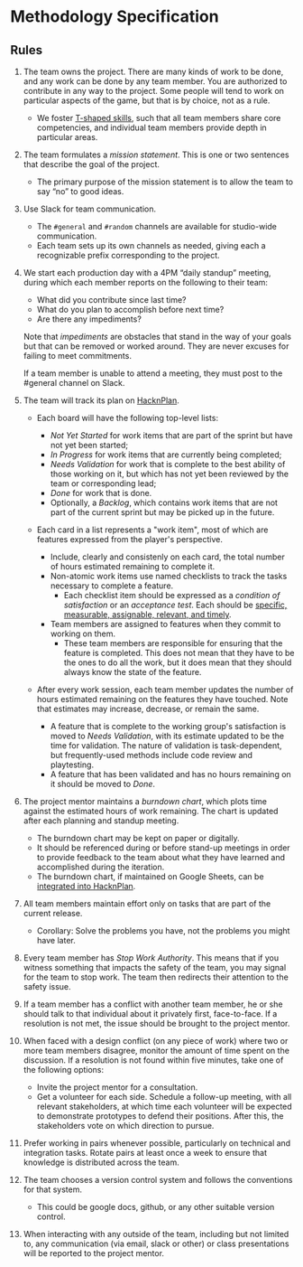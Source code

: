# Methodology Specification

## Rules

1. The team owns the project. There are many kinds of work to be done, and any
   work can be done by any team member. You are authorized to contribute in any
   way to the project. Some people will tend to work on particular aspects of
   the game, but that is by choice, not as a rule.
    - We foster [T-shaped
      skills](https://en.wikipedia.org/wiki/T-shaped_skills), such that all team
      members share core competencies, and individual team members provide depth
      in particular areas.


1. The team formulates a _mission statement_. This is one or two sentences that
   describe the goal of the project.
   - The primary purpose of the mission statement is to allow the team to say
     &ldquo;no&rdquo; to good ideas.


1. Use Slack for team communication.
    - The `#general` and `#random` channels are available for studio-wide communication.
    - Each team sets up its own channels as needed, giving each a recognizable
      prefix corresponding to the project. 


1. We start each production day with a 4PM &ldquo;daily standup&rdquo; meeting,
   during which each member reports on the following to their team:
    - What did you contribute since last time?
    - What do you plan to accomplish before next time?
    - Are there any impediments?

    Note that _impediments_ are obstacles that stand in the way of your goals
    but that can be removed or worked around. They are never excuses for failing
    to meet commitments.

    If a team member is unable to attend a meeting, they must post to the
    #general channel on Slack.


1. The team will track its plan on [HacknPlan](HacknPlan.com).

    - Each board will have the following top-level lists:
        - _Not Yet Started_ for work items that are part of the sprint but have not yet been started;
        - _In Progress_ for work items that are currently being completed;
        - _Needs Validation_ for work that is complete to the best ability of those working on it, but which has not yet been reviewed by the team or corresponding lead;
        - _Done_ for work that is done.
        - Optionally, a _Backlog_, which contains work items that are not part
          of the current sprint but may be picked up in the future.

    - Each card in a list represents a "work item", most of which are features expressed
     from the player's perspective. 
       - Include, clearly and consistenly on each card, the total number of
         hours estimated remaining to complete it.
       - Non-atomic work items use named checklists to track the tasks necessary
         to complete a feature.
         - Each checklist item should be expressed as a _condition of satisfaction_ or
         an _acceptance test_. Each should be [specific, measurable, assignable,
         relevant, and timely](https://en.wikipedia.org/wiki/SMART_criteria).
       - Team members are assigned to features when they commit to working on them.
         - These team members are responsible for ensuring that the feature is
           completed. This does not mean that they have to be the ones to do all
           the work, but it does mean that they should always know the state of
           the feature.

    - After every work session, each team member updates the number of hours
      estimated remaining on the features they have touched. Note that estimates
      may increase, decrease, or remain the same. 
       - A feature that is complete to the working group's satisfaction is moved
         to _Needs Validation_, with its estimate updated to be the time for
         validation. The nature of validation is task-dependent, but
         frequently-used methods include code review and playtesting.
       - A feature that has been validated and has no hours remaining on it
         should be moved to _Done_.

1. The project mentor maintains a _burndown chart_, which plots time against the
   estimated hours of work remaining. The chart is updated after each planning
   and standup meeting. 
   - The burndown chart may be kept on paper or digitally.
   - It should be referenced during or before stand-up meetings in order to
     provide feedback to the team about what they have learned and accomplished
     during the iteration.
   - The burndown chart, if maintained on Google Sheets, can be 
     [integrated into HacknPlan](https://www.youtube.com/watch?v=hfbcO7fxa2g).


1. All team members maintain effort only on tasks that are part of the current
   release.
    - Corollary: Solve the problems you have, not the problems you might have later.


1. Every team member has _Stop Work Authority_. This means that if you witness
   something that impacts the safety of the team, you may signal for the team to
   stop work. The team then redirects their attention to the safety issue.


1. If a team member has a conflict with another team member, he or she should
   talk to that individual about it privately first, face-to-face. If a
   resolution is not met, the issue should be brought to the project mentor.


1. When faced with a design conflict (on any piece of work) where two or
   more team members disagree, monitor the amount of time spent on the
   discussion. If a resolution is not found within five minutes, take one of the
   following options:
    - Invite the project mentor for a consultation.
    - Get a volunteer for each side. Schedule a follow-up meeting, with all
      relevant stakeholders, at which time each volunteer will be expected to
      demonstrate prototypes to defend their positions. After this, the
      stakeholders vote on which direction to pursue.


1. Prefer working in pairs whenever possible, particularly on technical and
   integration tasks. Rotate pairs at least once a week to ensure that knowledge
   is distributed across the team.


1. The team chooses a version control system and follows the conventions for that
   system.
    - This could be google docs, github, or any other suitable version control.


1. When interacting with any outside of the team, including but not limited to, any communication (via email, slack or other) or class presentations will be reported to the project mentor.